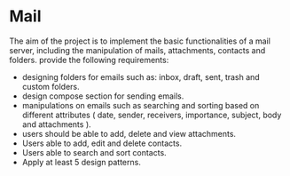 # Mail
The aim of the project is to implement the basic
functionalities of a mail server, including the manipulation of
mails, attachments, contacts and folders.
provide the following requirements:
- designing folders for emails such as: inbox, draft, sent,
trash and custom folders.
- design compose section for sending emails.
- manipulations on emails such as searching and sorting
based on different attributes ( date, sender, receivers,
importance, subject, body and attachments ).
- users should be able to add, delete and view
attachments.
- Users able to add, edit and delete contacts.
- Users able to search and sort contacts.
- Apply at least 5 design patterns.
